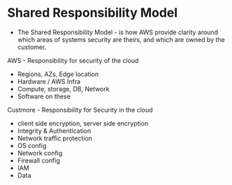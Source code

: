 # Shared Responsibility Model
- The Shared Responsibility Model - is how AWS provide clarity around which areas of systems security are theirs, and which are owned by the customer.


AWS - Responsibility for security of the cloud
- Regions, AZs, Edge location
- Hardware / AWS Infra
- Compute, storage, DB, Network
- Software on these

Custmore - Responsibility for Security in the cloud
- client side encryption, server side encryption
- Integrity & Authentication
- Network traffic protection
- OS config
- Network config
- Firewall config
- IAM
- Data
